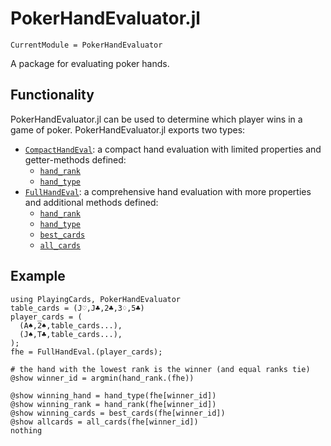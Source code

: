 # PokerHandEvaluator.jl

```@meta
CurrentModule = PokerHandEvaluator
```

A package for evaluating poker hands.

## Functionality

PokerHandEvaluator.jl can be used to determine which player wins in a game of poker. PokerHandEvaluator.jl exports two types:

  - [`CompactHandEval`](@ref): a compact hand evaluation with limited properties and getter-methods defined:
    - [`hand_rank`](@ref)
    - [`hand_type`](@ref)
  - [`FullHandEval`](@ref): a comprehensive hand evaluation with more properties and additional methods defined:
    - [`hand_rank`](@ref)
    - [`hand_type`](@ref)
    - [`best_cards`](@ref)
    - [`all_cards`](@ref)

## Example

```@example
using PlayingCards, PokerHandEvaluator
table_cards = (J♡,J♣,2♣,3♢,5♣)
player_cards = (
  (A♠,2♠,table_cards...),
  (J♠,T♣,table_cards...),
);
fhe = FullHandEval.(player_cards);

# the hand with the lowest rank is the winner (and equal ranks tie)
@show winner_id = argmin(hand_rank.(fhe))

@show winning_hand = hand_type(fhe[winner_id])
@show winning_rank = hand_rank(fhe[winner_id])
@show winning_cards = best_cards(fhe[winner_id])
@show allcards = all_cards(fhe[winner_id])
nothing
```
